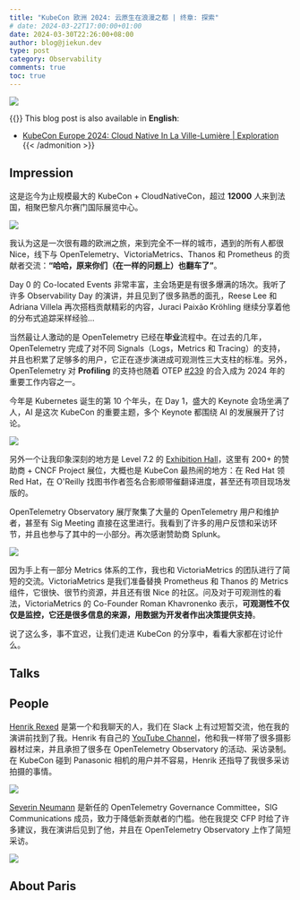 ```yaml
---
title: "KubeCon 欧洲 2024: 云原生在浪漫之都 | 终章: 探索"
# date: 2024-03-22T17:00:00+01:00
date: 2024-03-30T22:26:00+08:00
author: blog@jiekun.dev
type: post
category: Observability
comments: true
toc: true
---
```


![](../202403-kubecon-eu/kceu24_banner.png)

{{<admonition type=note title="Medium">}}
This blog post is also available in **English**: 
- [KubeCon Europe 2024: Cloud Native In La Ville-Lumière | Exploration
]()
{{< /admonition >}}

## Impression

这是迄今为止规模最大的 KubeCon + CloudNativeCon，超过 **12000** 人来到法国，相聚巴黎凡尔赛门国际展览中心。

![](../202403-kubecon-eu/explore_1.jpg)

我认为这是一次很有趣的欧洲之旅，来到完全不一样的城市，遇到的所有人都很 Nice，线下与 OpenTelemetry、VictoriaMetrics、Thanos 和 Prometheus 的贡献者交流：**“哈哈，原来你们（在一样的问题上）也翻车了”**。

Day 0 的 Co-located Events 非常丰富，主会场更是有很多爆满的场次。我听了许多 Observability Day 的演讲，并且见到了很多熟悉的面孔，Reese Lee 和 Adriana Villela 再次搭档贡献精彩的内容，Juraci Paixão Kröhling 继续分享着他的分布式追踪采样经验...

当然最让人激动的是 OpenTelemetry 已经在**毕业**流程中。在过去的几年，OpenTelemetry 完成了对不同 Signals（Logs，Metrics 和 Tracing）的支持，并且也积累了足够多的用户，它正在逐步演进成可观测性三大支柱的标准。另外，OpenTelemetry 对 **Profiling** 的支持也随着 OTEP [#239](https://github.com/open-telemetry/oteps/pull/239) 的合入成为 2024 年的重要工作内容之一。

今年是 Kubernetes 诞生的第 10 个年头，在 Day 1，盛大的 Keynote 会场坐满了人，AI 是这次 KubeCon 的重要主题，多个 Keynote 都围绕 AI 的发展展开了讨论。

![](../202403-kubecon-eu/keynote_1.jpg)

另外一个让我印象深刻的地方是 Level 7.2 的 [Exhibition Hall](https://events.linuxfoundation.org/wp-content/uploads/2024/03/KubeCon_SponsorShowcase_Map_030124_nobleed-2.pdf)，这里有 200+ 的赞助商 + CNCF Project 展位，大概也是 KubeCon 最热闹的地方：在 Red Hat 领 Red Hat，在 O'Reilly 找图书作者签名合影顺带催翻译进度，甚至还有项目现场发版的。

OpenTelemetry Observatory 展厅聚集了大量的 OpenTelemetry 用户和维护者，甚至有 Sig Meeting 直接在这里进行。我看到了许多的用户反馈和采访环节，并且也参与了其中的一小部分。再次感谢赞助商 Splunk。

![](../202403-kubecon-eu/observatory.jpg)

因为手上有一部分 Metrics 体系的工作，我也和 VictoriaMetrics 的团队进行了简短的交流。VictoriaMetrics 是我们准备替换 Prometheus 和 Thanos 的 Metrics 组件，它很快、很节约资源，并且还有很 Nice 的社区。问及对于可观测性的看法，VictoriaMetrics 的 Co-Founder Roman Khavronenko 表示，**可观测性不仅仅是监控，它还是很多信息的来源，用数据为开发者作出决策提供支持**。

说了这么多，事不宜迟，让我们走进 KubeCon 的分享中，看看大家都在讨论什么。

## Talks


## People
[Henrik Rexed](https://twitter.com/hrexed) 是第一个和我聊天的人，我们在 Slack 上有过短暂交流，他在我的演讲前找到了我。Henrik 有自己的 [YouTube Channel](https://www.youtube.com/c/IsitObservable)，他和我一样带了很多摄影器材过来，并且承担了很多在 OpenTelemetry Observatory 的活动、采访录制。在 KubeCon 碰到 Panasonic 相机的用户并不容易，Henrik 还指导了我很多采访拍摄的事情。

![](../202403-kubecon-eu/henrik.jpg)

[Severin Neumann](https://github.com/svrnm) 是新任的 OpenTelemetry Governance Committee，SIG Communications 成员，致力于降低新贡献者的门槛。他在我提交 CFP 时给了许多建议，我在演讲后见到了他，并且在 OpenTelemetry Observatory 上作了简短采访。

![](../202403-kubecon-eu/severin.jpg)

## About Paris